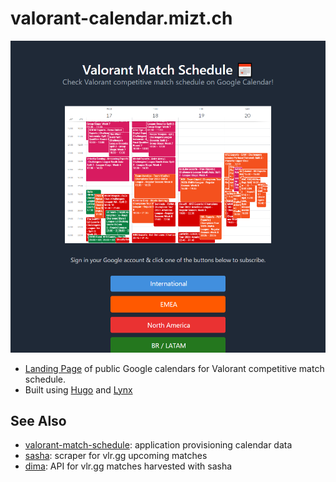 # valorant-calendar.mizt.ch

![screenshot](assets/img/website-screenshot.png)

- [Landing Page](https://valorant-calendar.mizt.ch) of public Google calendars for Valorant competitive match schedule.
- Built using [Hugo](https://gohugo.io/) and [Lynx](https://github.com/jpanther/lynx)

## See Also

- [valorant-match-schedule](https://github.com/miztch/valorant-match-schedule): application provisioning calendar data
- [sasha](https://github.com/miztch/sasha): scraper for vlr.gg upcoming matches
- [dima](https://github.com/miztch/dima): API for vlr.gg matches harvested with sasha